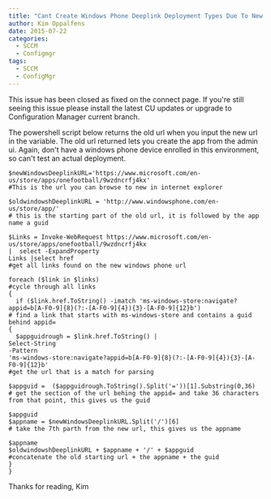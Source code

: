 ```yaml
---
title: "Cant Create Windows Phone Deeplink Deployment Types Due To New Store Urls"
author: Kim Oppalfens
date: 2015-07-22
categories:
  - SCCM
  - Configmgr
tags:
  - SCCM
  - ConfigMgr
---
```


This issue has been closed as fixed on the connect page. If you're still seeing this issue please install the latest CU updates or upgrade to Configuration Manager current branch.


The powershell script below returns the old url when you input the new url in the variable. The old url returned lets you create the app from the admin ui. Again, don't have a windows phone device enrolled in this environment, so can't test an actual deployment.  

```posh
$newWindowsDeeplinkURL='https://www.microsoft.com/en-us/store/apps/onefootball/9wzdncrfj4kx'  
#This is the url you can browse to new in internet explorer  

$oldwindowshDeeplinkURL = 'http://www.windowsphone.com/en-us/store/app/'  
# this is the starting part of the old url, it is followed by the app name a guid  

$Links = Invoke-WebRequest https://www.microsoft.com/en-us/store/apps/onefootball/9wzdncrfj4kx  
|  select -ExpandProperty  
Links |select href  
#get all links found on the new windows phone url  

foreach ($link in $links)  
#cycle through all links  
{  
  if ($link.href.ToString() -imatch 'ms-windows-store:navigate?appid=b[A-F0-9]{8}(?:-[A-F0-9]{4}){3}-[A-F0-9]{12}b')  
# find a link that starts with ms-windows-store and contains a guid behind appid=  
{  
  $appguidrough = $link.href.ToString() | 
Select-String  
-Pattern  
'ms-windows-store:navigate?appid=b[A-F0-9]{8}(?:-[A-F0-9]{4}){3}-[A-F0-9]{12}b'  
#get the url that is a match for parsing  

$appguid =  ($appguidrough.ToString().Split('='))[1].Substring(0,36)  
# get the section of the url behing the appid= and take 36 characters from that point, this gives us the guid  

$appguid  
$appname = $newWindowsDeeplinkURL.Split('/')[6]  
# take the 7th parth from the new url, this gives us the appname  
  
$appname  
$oldwindowshDeeplinkURL + $appname + '/' + $appguid  
#concatenate the old starting url + the appname + the guid  
}  
}  
```

Thanks for reading,
Kim

[1]: https://kimoppalfens.github.io/assets/072215_1402_CantcreateW1.png
[2]: https://kimoppalfens.github.io/assets/072215_1402_CantcreateW2.png